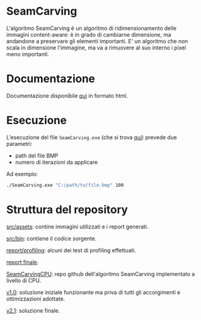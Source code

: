 # SeamCarving

L'algoritmo SeamCarving è un algoritmo di ridimensionamento delle immagini content-aware: è in grado di cambiarne dimensione, ma andandone a preservare gli elementi importanti. E' un algoritmo che non scala in dimensione l'immagine, ma va a rimuovere al suo interno i pixel meno importanti.

# Documentazione

Documentazione disponibile [qui](https://amadoripapparotto-unimi.github.io/SeamCarving/) in formato html.

# Esecuzione

L'esecuzione del file `SeamCarving.exe` (che si trova [qui](https://github.com/AmadoriPapparotto-unimi/SeamCarving/releases/tag/v2.0)) prevede due parametri:
- path del file BMP
- numero di iterazioni da applicare

Ad esempio:

```bash
./SeamCarving.exe "C:/path/to/file.bmp" 100
```
  
# Struttura del repository

[src/assets](https://github.com/AmadoriPapparotto-unimi/SeamCarving/tree/main/src/assets): contine immagini utilizzati e i report generati.

[src/bin](https://github.com/AmadoriPapparotto-unimi/SeamCarving/tree/main/src/bin): contiene il codice sorgente.

[report/profiling](https://github.com/AmadoriPapparotto-unimi/SeamCarving/tree/main/src/assets/reports/profiling): alcuni dei test di profiling effettuati.

[report finale](https://github.com/Luca-Tommy/SeamCarving/blob/main/src/assets/reports/Amadori_Papparotto_SeamCarving.pdf).

[SeamCarvingCPU](https://github.com/Luca-Tommy/SeamCarvingCPU): repo github dell'algoritmo SeamCarving implementato a livello di CPU.

[v1.0](https://github.com/AmadoriPapparotto-unimi/SeamCarving/releases/tag/v1.0): soluzione iniziale funzionante ma priva di tutti gli accorgimenti e ottimizzazioni adottate.

[v2.1](https://github.com/AmadoriPapparotto-unimi/SeamCarving/releases/tag/v2.1): soluzione finale.

